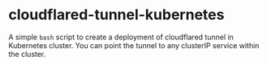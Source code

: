 # cloudflared-tunnel-kubernetes
A simple `bash`  script to create a deployment of cloudflared tunnel in Kubernetes cluster.  You can point the tunnel to any clusterIP service within the cluster. 
